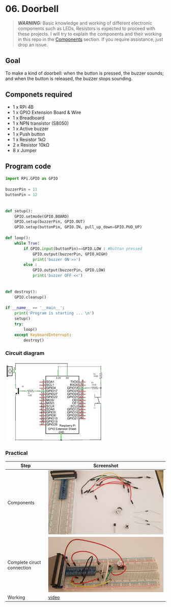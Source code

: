 # 06. Doorbell

> **_WARNING:_** Basic knowledge and working of different electronic components such as LEDs, Resistors is expected to proceed with these projects. I will try to explain the components and their working in this repo in the [Components](../00_Components/README.md) section. If you require assistance, just drop an issue.

## Goal

To make a kind of doorbell: when the button is pressed, the buzzer sounds; and when the button is released, the buzzer stops sounding.

## Componets required

- 1 x RPi 4B
- 1 x GPIO Extension Board & Wire
- 1 x Breadboard
- 1 x NPN transistor (S8050)
- 1 x Active buzzer
- 1 x Push button
- 1 x Resistor 1kΩ
- 2 x Resistor 10kΩ
- 8 x Jumper

## Program code

```python
import RPi.GPIO as GPIO

buzzerPin = 11
buttonPin = 12


def setup():
    GPIO.setmode(GPIO.BOARD)
    GPIO.setup(buzzerPin, GPIO.OUT)
    GPIO.setup(buttonPin, GPIO.IN, pull_up_down=GPIO.PUD_UP)

def loop():
    while True:
        if GPIO.input(buttonPin)==GPIO.LOW : #button pressed
            GPIO.output(buzzerPin, GPIO.HIGH)
            print('buzzer ON >>')
        else :
            GPIO.output(buzzerPin, GPIO.LOW)
            print('buzzer OFF <<')


def destroy():
    GPIO.cleanup()

if __name__ == '__main__':
    print('Program is starting ... \n')
    setup()
    try:
        loop()
    except KeyboardInterrupt:
        destroy()

```

### Circuit diagram

<img src="./img/01_circuit_diagram.png" alt="circuit_diagram" height=250></img>

### Practical

| Step                       | Screenshot                           |
| -------------------------- | ------------------------------------ |
| Components                 | ![](./img/02_components.jpg)         |
| Complete ciruct connection | ![](./img/03_circuit_connection.jpg) |
| Working                    | [video](./img/04_working.mp4)            |
